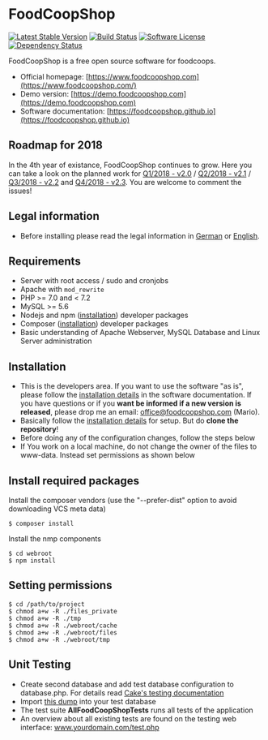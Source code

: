 # FoodCoopShop

[![Latest Stable Version](https://img.shields.io/packagist/v/foodcoopshop/foodcoopshop.svg?label=stable)](https://www.foodcoopshop.com/download)
[![Build Status](https://travis-ci.org/foodcoopshop/foodcoopshop.svg)](https://travis-ci.org/foodcoopshop/foodcoopshop)
[![Software License](https://img.shields.io/badge/license-MIT-brightgreen.svg)](LICENSE)
[![Dependency Status](https://dependencyci.com/github/foodcoopshop/foodcoopshop/badge)](https://dependencyci.com/github/foodcoopshop/foodcoopshop)

FoodCoopShop is a free open source software for foodcoops.

* Official homepage: [https://www.foodcoopshop.com](https://www.foodcoopshop.com/)
* Demo version: [https://demo.foodcoopshop.com](https://demo.foodcoopshop.com)
* Software documentation: [https://foodcoopshop.github.io](https://foodcoopshop.github.io)

## Roadmap for 2018

In the 4th year of existance, FoodCoopShop continues to grow. Here you can take a look on the planned work for [Q1/2018 - v2.0](https://github.com/foodcoopshop/foodcoopshop/milestone/1) / [Q2/2018 - v2.1](https://github.com/foodcoopshop/foodcoopshop/milestone/2) / [Q3/2018 - v2.2](https://github.com/foodcoopshop/foodcoopshop/milestone/3) and [Q4/2018 - v2.3](https://github.com/foodcoopshop/foodcoopshop/milestone/4). You are welcome to comment the issues!

## Legal information

* Before installing please read the legal information in [German](https://foodcoopshop.github.io/de/rechtliches) or [English](https://foodcoopshop.github.io/en/legal-information).

## Requirements
* Server with root access / sudo and cronjobs
* Apache with `mod_rewrite`
* PHP >= 7.0 and < 7.2
* MySQL >= 5.6
* Nodejs and npm ([installation](https://www.npmjs.com/get-npm)) developer packages
* Composer ([installation](https://getcomposer.org/download/)) developer packages
* Basic understanding of Apache Webserver, MySQL Database and Linux Server administration

## Installation
* This is the developers area. If you want to use the software "as is", please follow the [installation details](https://foodcoopshop.github.io/en/installation-details) in the software documentation. If you have questions or if you **want be informed if a new version is released**, please drop me an email: office@foodcoopshop.com (Mario).
* Basically follow the [installation details](https://foodcoopshop.github.io/en/installation-details) for setup. But do **clone the repository**!
* Before doing any of the configuration changes, follow the steps below
* If You work on a local machine, do not change the owner of the files to www-data. Instead set permissions as shown below

## Install required packages
Install the composer vendors (use the "--prefer-dist" option to avoid downloading VCS meta data)
```
$ composer install
```

Install the nmp components
```
$ cd webroot
$ npm install
```

## Setting permissions
```
$ cd /path/to/project
$ chmod a+w -R ./files_private
$ chmod a+w -R ./tmp
$ chmod a+w -R ./webroot/cache
$ chmod a+w -R ./webroot/files
$ chmod a+w -R ./webroot/tmp
```

## Unit Testing
* Create second database and add test database configuration to database.php. For details read [Cake's testing documentation](http://book.cakephp.org/2.0/en/development/testing.html)
* Import [this dump](Config/sql/_installation/clean-db-structure.sql) into your test database
* The test suite **AllFoodCoopShopTests** runs all tests of the application
* An overview about all existing tests are found on the testing web interface: www.yourdomain.com/test.php

